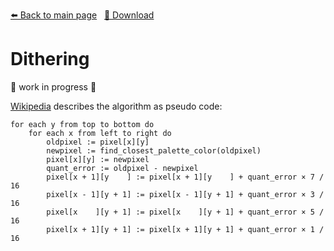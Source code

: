 <!-- Header -->
[⬅️ Back to main page](https://github.com/JonasKoenig/CodeOnMyMind) &nbsp;
[💾 Download](https://minhaskamal.github.io/DownGit/#/home?url=https:%2F%2Fgithub.com%2FJonasKoenig%2FCodeOnMyMind%2Ftree%2Fmaster%2Fprojects%2Fdithering)

# Dithering

🚧 work in progress 🚧



[Wikipedia](https://en.wikipedia.org/wiki/Floyd%E2%80%93Steinberg_dithering) describes the algorithm as pseudo code:

```
for each y from top to bottom do
    for each x from left to right do
        oldpixel := pixel[x][y]
        newpixel := find_closest_palette_color(oldpixel)
        pixel[x][y] := newpixel
        quant_error := oldpixel - newpixel
        pixel[x + 1][y    ] := pixel[x + 1][y    ] + quant_error × 7 / 16
        pixel[x - 1][y + 1] := pixel[x - 1][y + 1] + quant_error × 3 / 16
        pixel[x    ][y + 1] := pixel[x    ][y + 1] + quant_error × 5 / 16
        pixel[x + 1][y + 1] := pixel[x + 1][y + 1] + quant_error × 1 / 16
```
